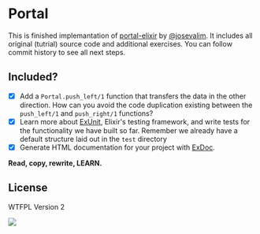 # Portal

This is finished implemantation of [portal-elixir](http://howistart.org/posts/elixir/1) by [@josevalim](https://github.com/josevalim).
It includes all original (tutrial) source code and additional exercises. You can follow commit history to see all next steps.

## Included?

- [x] Add a `Portal.push_left/1` function that transfers the data in the other direction. How can you avoid the code duplication existing between the `push_left/1` and `push_right/1` functions?
- [x] Learn more about [ExUnit](http://elixir-lang.org/docs/stable/ex_unit/ExUnit.html), Elixir's testing framework, and write tests for the functionality we have built so far. Remember we already have a default structure laid out in the `test` directory
- [x] Generate HTML documentation for your project with [ExDoc](https://github.com/elixir-lang/ex_doc).

**Read, copy, rewrite, LEARN.**

## License
WTFPL Version 2

![](http://www.wtfpl.net/wp-content/uploads/2012/12/freedom.jpeg)
